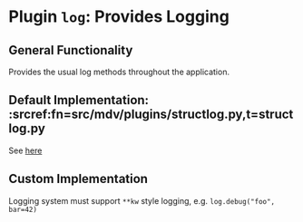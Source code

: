 # Plugin `log`: Provides Logging

## General Functionality

Provides the usual log methods throughout the application.


## Default Implementation: :srcref:fn=src/mdv/plugins/structlog.py,t=structlog.py

See [here](https://www.structlog.org/en/stable/)

## Custom Implementation

Logging system must support `**kw` style logging, e.g. `log.debug("foo", bar=42)` 
